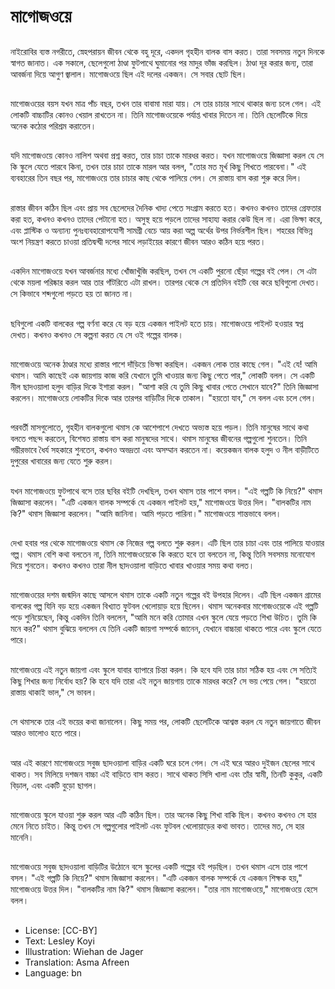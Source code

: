 # মাগোজওয়ে

##
নাইরোবির ব্যস্ত নগরীতে, স্নেহপরায়ন জীবন থেকে বহু দূরে, একদল গৃহহীন বালক বাস করত। তারা সবসময় নতুন দিনকে স্বাগত জানাত। এক সকালে, ছেলেগুলো ঠাণ্ডা ফুটপাথে ঘুমানোর পর মাদুর ভাঁজ করছিল। ঠাণ্ডা দূর করার জন্য, তারা আবর্জনা দিয়ে আগুণ জ্বালাল। মাগোজওয়ে ছিল এই দলের একজন। সে সবার ছোট ছিল।

##
মাগোজওয়ের বয়স যখন মাত্র পাঁচ বছর, তখন তার বাবামা মারা যায়। সে তার চাচার সাথে থাকার জন্য চলে গেল। এই লোকটি বাচ্চাটির কোনও খেয়াল রাখতেন না। তিনি মাগোজওয়েকে পর্যাপ্ত খাবার দিতেন না। তিনি ছেলেটিকে দিয়ে অনেক কঠোর পরিশ্রম করাতেন।

##
যদি মাগোজওয়ে কোনও নালিশ অথবা প্রশ্ন করত, তার চাচা তাকে মারধর করত। যখন মাগোজওয়ে জিজ্ঞাসা করল যে সে কি স্কুলে যেতে পারবে কিনা, তখন তার চাচা তাকে মারল আর বলল, "তোর মত মূর্খ কিছু শিখতে পারবেনা।" এই ব্যবহারের তিন বছর পর, মাগোজওয়ে তার চাচার কাছ থেকে পালিয়ে গেল। সে রাস্তায় বাস করা শুরু করে দিল।

##
রাস্তার জীবন কঠিন ছিল এবং প্রায় সব ছেলেদের দৈনিক খাদ্য পেতে সংগ্রাম করতে হত। কখনও কখনও তাদের গ্রেফতার করা হত, কখনও কখনও তাদের পেটানো হত। অসুস্থ হয়ে পড়লে তাদের সাহায্য করার কেউ ছিল না। এরা ভিক্ষা করে, এবং  প্লাস্টিক ও অন্যান্য পুনঃব্যবহারোপযোগী সামগ্রী বেচে  আয় করা অল্প অর্থের উপর নির্ভরশীল ছিল। শহরের বিভিন্ন অংশ নিয়ন্ত্রণ করতে চাওয়া প্রতিদ্বন্দ্বী দলের সাথে লড়াইয়ের কারণে জীবন আরও কঠিন হয়ে পরত।

##
একদিন মাগোজওয়ে যখন আবর্জনার মধ্যে খোঁজাখুঁজি করছিল, তখন সে একটি পুরনো ছেঁড়া গল্পের বই পেল। সে এটা থেকে ময়লা পরিষ্কার করল আর তার গাঁটরিতে এটা রাখল। তারপর থেকে সে প্রতিদিন বইটি বের করে ছবিগুলো দেখত। সে কিভাবে শব্দগুলো পড়তে হয় তা জানত না।

##
ছবিগুলো একটি বালকের গল্প বর্ণনা করে যে বড় হয়ে একজন পাইলট হতে চায়। মাগোজওয়ে পাইলট হওয়ার স্বপ্ন দেখত। কখনও কখনও সে কল্পনা করত যে সে ওই গল্পের বালক।

##
মাগোজওয়ে অনেক ঠাণ্ডার মধ্যে রাস্তার পাশে দাঁড়িয়ে ভিক্ষা করছিল। একজন লোক তার কাছে গেল। "এই যে! আমি থমাস। আমি কাছেই এক জায়গায় কাজ করি যেখানে তুমি খাওয়ার জন্য কিছু পেতে পার," লোকটি বলল। সে একটি নীল ছাদওয়ালা হলুদ বাড়ির দিকে ইশারা করল। "আশা করি যে তুমি কিছু খাবার পেতে সেখানে যাবে?" তিনি জিজ্ঞাসা করলেন। মাগোজওয়ে লোকটির দিকে আর তারপর বাড়িটির দিকে তাকাল। "হয়তো যাব," সে বলল এবং চলে গেল।

##
পরবর্তী মাসগুলোতে, গৃহহীন বালকগুলো থমাস কে আশেপাশে দেখতে অভ্যস্ত হয়ে পড়ল। তিনি মানুষের সাথে কথা বলতে পছন্দ করতেন, বিশেষত রাস্তায় বাস করা মানুষদের সাথে। থমাস মানুষের জীবনের গল্পগুলো শুনতেন। তিনি গম্ভীরভাবে ধৈর্য সহকারে শুনতেন, কখনও অভদ্রতা এবং অসম্মান করতেন না। কয়েকজন বালক হলুদ ও নীল বাড়ীটিতে দুপুরের খাবারের জন্য যেতে শুরু করল।

##
যখন মাগোজওয়ে ফুটপাথে বসে তার ছবির বইটি দেখছিল, তখন থমাস তার পাশে বসল। "এই গল্পটি কি নিয়ে?" থমাস জিজ্ঞাসা করলেন। "এটি একজন বালক সম্পর্কে যে একজন পাইলট হয়," মাগোজওয়ে উত্তর দিল। "বালকটির নাম কি?" থমাস জিজ্ঞাসা করলেন। "আমি জানিনা। আমি পড়তে পারিনা।" মাগোজওয়ে শান্তভাবে বলল।

##
দেখা হবার পর থেকে মাগোজওয়ে থমাস কে নিজের গল্প বলতে শুরু করল। এটি ছিল তার চাচা এবং তার পালিয়ে যাওয়ার গল্প। থমাস বেশি কথা বলতেন না, তিনি মাগোজওয়েকে কি করতে হবে তা বলতেন না, কিন্তু তিনি সবসময় মনোযোগ দিয়ে শুনতেন। কখনও কখনও তারা নীল ছাদওয়ালা বাড়িতে খাবার খাওয়ার সময় কথা বলত।

##
মাগোজওয়ের দশম জন্মদিন কাছে আসলে থমাস তাকে একটি নতুন গল্পের বই উপহার দিলেন। এটি ছিল একজন গ্রামের বালকের গল্প যিনি বড় হয়ে একজন বিখ্যাত ফুটবল খেলোয়াড় হয়ে ছিলেন। থমাস অনেকবার মাগোজওয়েকে এই গল্পটি পড়ে শুনিয়েছেন, কিন্তু একদিন তিনি বললেন, "আমি মনে করি তোমার এখন স্কুলে যেয়ে পড়তে শিখা উচিত। তুমি কি মনে কর?" থমাস বুঝিয়ে বললেন যে তিনি একটি জায়গা সম্পর্কে জানেন, যেখানে বাচ্চারা থাকতে পারে এবং স্কুলে যেতে পারে।

##
মাগোজওয়ে এই নতুন জায়গা এবং স্কুলে যাবার ব্যাপারে চিন্তা করল। কি হবে যদি তার চাচা সঠিক হয় এবং সে সত্যিই কিছু শিখার জন্য নির্বোধ হয়? কি হবে যদি তারা এই নতুন জায়গায় তাকে মারধর করে? সে ভয় পেয়ে গেল। "হয়তো রাস্তায় থাকাই ভাল," সে ভাবল।

##
সে থমাসকে তার এই ভয়ের কথা জানালেন। কিছু সময় পর, লোকটি ছেলেটিকে আশ্বস্ত করল যে নতুন জায়গাতে জীবন আরও ভালোও হতে পারে।

##
আর এই কারণে মাগোজওয়ে সবুজ ছাদওয়ালা বাড়ির একটি ঘরে চলে গেল। সে এই ঘরে আরও দুইজন ছেলের সাথে থাকত। সব মিলিয়ে দশজন বাচ্চা এই বাড়িতে বাস করত। সাথে থাকত সিসি খালা এবং তাঁর স্বামী, তিনটি কুকুর, একটি বিড়াল, এবং একটি বুড়ো ছাগল।

##
মাগোজওয়ে স্কুলে যাওয়া শুরু করল আর এটি কঠিন ছিল। তার অনেক কিছু শিখা বাকি ছিল। কখনও কখনও সে হার মেনে নিতে চাইত। কিন্তু তখন সে গল্পগুলোর পাইলট এবং ফুটবল খেলোয়াড়ের কথা ভাবত। তাদের মত, সে হার মানেনি।

##
মাগোজওয়ে সবুজ ছাদওয়ালা বাড়িটির উঠোনে বসে  স্কুলের একটি গল্পের বই পড়ছিল। তখন থমাস এসে তার পাশে বসল। "এই গল্পটি কি নিয়ে?" থমাস জিজ্ঞাসা করলেন। "এটি একজন বালক সম্পর্কে যে একজন শিক্ষক হয়," মাগোজওয়ে উত্তর দিল। "বালকটির নাম কি?" থমাস জিজ্ঞাসা করলেন। "তার নাম মাগোজওয়ে," মাগোজওয়ে হেসে বলল।

##
* License: [CC-BY]
* Text: Lesley Koyi
* Illustration: Wiehan de Jager
* Translation: Asma Afreen
* Language: bn
